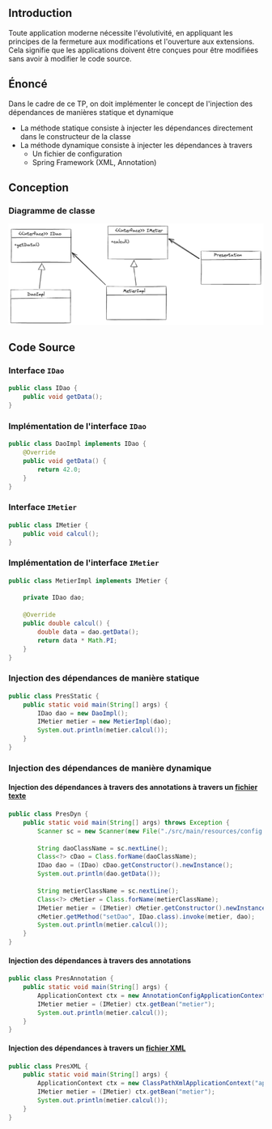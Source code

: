 ## Introduction
Toute application moderne nécessite l'évolutivité, en appliquant les principes de la fermeture aux modifications et l'ouverture aux extensions.
Cela signifie que les applications doivent être conçues pour être modifiées sans avoir à modifier le code source.

## Énoncé
Dans le cadre de ce TP, on doit implémenter le concept de l'injection des dépendances de manières statique et dynamique
- La méthode statique consiste à injecter les dépendances directement dans le constructeur de la classe
- La méthode dynamique consiste à injecter les dépendances à travers
  - Un fichier de configuration
  - Spring Framework (XML, Annotation)
## Conception
### Diagramme de classe
![Class Diagram](./ClassDiagram.png)

## Code Source
### Interface `IDao`
```java
public class IDao {
    public void getData();
}   
```

### Implémentation de l'interface `IDao`
```java
public class DaoImpl implements IDao {
    @Override
    public void getData() {
        return 42.0;
    }
}
```

### Interface `IMetier`
```java
public class IMetier {
    public void calcul();
}
```

### Implémentation de l'interface `IMetier`
```java
public class MetierImpl implements IMetier {
    
    private IDao dao;

    @Override
    public double calcul() {
        double data = dao.getData();
        return data * Math.PI;
    }
}
```

### Injection des dépendances de manière statique
```java
public class PresStatic {
    public static void main(String[] args) {
        IDao dao = new DaoImpl();
        IMetier metier = new MetierImpl(dao);
        System.out.println(metier.calcul());
    }
}
```

### Injection des dépendances de manière dynamique
#### Injection des dépendances à travers des annotations à travers un [fichier texte](./src/main/resources/config.txt)
```java
public class PresDyn {
    public static void main(String[] args) throws Exception {
        Scanner sc = new Scanner(new File("./src/main/resources/config.txt"));

        String daoClassName = sc.nextLine();
        Class<?> cDao = Class.forName(daoClassName);
        IDao dao = (IDao) cDao.getConstructor().newInstance();
        System.out.println(dao.getData());

        String metierClassName = sc.nextLine();
        Class<?> cMetier = Class.forName(metierClassName);
        IMetier metier = (IMetier) cMetier.getConstructor().newInstance();
        cMetier.getMethod("setDao", IDao.class).invoke(metier, dao);
        System.out.println(metier.calcul());
    }
}
```

#### Injection des dépendances à travers des annotations
```java
public class PresAnnotation {
    public static void main(String[] args) {
        ApplicationContext ctx = new AnnotationConfigApplicationContext(AppConfig.class);
        IMetier metier = (IMetier) ctx.getBean("metier");
        System.out.println(metier.calcul());
    }
}
```

#### Injection des dépendances à travers un [fichier XML](./src/main/resources/applicationContext.xml)
```java
public class PresXML {
    public static void main(String[] args) {
        ApplicationContext ctx = new ClassPathXmlApplicationContext("applicationContext.xml");
        IMetier metier = (IMetier) ctx.getBean("metier");
        System.out.println(metier.calcul());
    }
}
```
